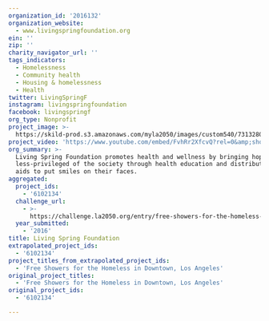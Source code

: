 ```yaml
---
organization_id: '2016132'
organization_website:
  - www.livingspringfoundation.org
ein: ''
zip: ''
charity_navigator_url: ''
tags_indicators:
  - Homelessness
  - Community health
  - Housing & homelessness
  - Health
twitter: LivingSpringF
instagram: livingspringfoundation
facebook: livingspringf
org_type: Nonprofit
project_image: >-
  https://skild-prod.s3.amazonaws.com/myla2050/images/custom540/7313280725741-team88.jpg
project_video: 'https://www.youtube.com/embed/FvhRr2XfcvQ?rel=0&amp;showinfo=0'
org_summary: >-
  Living Spring Foundation promotes health and wellness by bringing hope to the
  less-privileged of the society through health education and distribution of
  aids to put smiles on their faces.
aggregated:
  project_ids:
    - '6102134'
  challenge_url:
    - >-
      https://challenge.la2050.org/entry/free-showers-for-the-homeless-in-downtown-los-angeles
  year_submitted:
    - '2016'
title: Living Spring Foundation
extrapolated_project_ids:
  - '6102134'
project_titles_from_extrapolated_project_ids:
  - 'Free Showers for the Homeless in Downtown, Los Angeles'
original_project_titles:
  - 'Free Showers for the Homeless in Downtown, Los Angeles'
original_project_ids:
  - '6102134'

---
```

